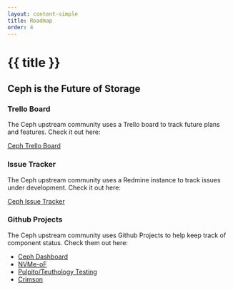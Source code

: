 ```yaml
---
layout: content-simple
title: Roadmap
order: 4
---
```


# {{ title }}

## Ceph is the Future of Storage

### Trello Board

The Ceph upstream community uses a Trello board to track future plans and
features. Check it out here:

[Ceph Trello Board](https://trello.com/b/ugTc2QFH/ceph-backlog)

### Issue Tracker 

The Ceph upstream community uses a Redmine instance to track issues under
development.  Check it out here:

[Ceph Issue Tracker](https://tracker.ceph.com/)

### Github Projects

The Ceph upstream community uses Github Projects to help keep track of component status.
Check them out here:

- [Ceph Dashboard](https://github.com/orgs/ceph/projects/2)
- [NVMe-oF](https://github.com/orgs/ceph/projects/1/views/1)
- [Pulpito/Teuthology Testing](https://github.com/orgs/ceph/projects/3)
- [Crimson](https://github.com/orgs/ceph/projects/8)
